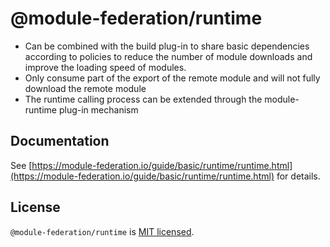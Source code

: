 # @module-federation/runtime

- Can be combined with the build plug-in to share basic dependencies according to policies to reduce the number of module downloads and improve the loading speed of modules.
- Only consume part of the export of the remote module and will not fully download the remote module
- The runtime calling process can be extended through the module-runtime plug-in mechanism

## Documentation

See [https://module-federation.io/guide/basic/runtime/runtime.html](https://module-federation.io/guide/basic/runtime/runtime.html) for details.

## License

`@module-federation/runtime` is [MIT licensed](https://github.com/module-federation/core/blob/main/packages/runtime/LICENSE).
